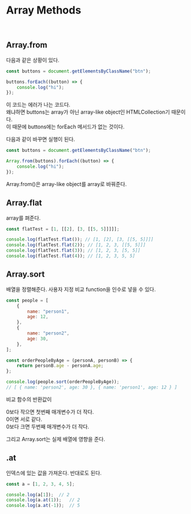 # Array Methods

<br>

## Array.from

다음과 같은 상황이 있다.

```javascript
const buttons = document.getElementsByClassName("btn");

buttons.forEach((button) => {
    console.log("hi");
});
```

이 코드는 에러가 나는 코드다. <br>
왜냐하면 buttons는 array가 아닌 array-like object인 HTMLCollection기 때문이다.<br>
이 때문에 buttons에는 forEach 메서드가 없는 것이다.

다음과 같이 바꾸면 실행이 된다.

```javascript
const buttons = document.getElementsByClassName("btn");

Array.from(buttons).forEach((button) => {
    console.log("hi");
});
```

Array.from()은 array-like object를 array로 바꿔준다.

## Array.flat

array를 펴준다.

```javascript
const flatTest = [1, [[2], [3, [[5, 5]]]]];

console.log(flatTest.flat()); // [1, [2], [3, [[5, 5]]]]
console.log(flatTest.flat(2)); // [1, 2, 3, [[5, 5]]]
console.log(flatTest.flat(3)); // [1, 2, 3, [5, 5]]
console.log(flatTest.flat(4)); // [1, 2, 3, 5, 5]
```

## Array.sort

배열을 정렬해준다. 사용자 지정 비교 function을 인수로 넣을 수 있다.

```javascript
const people = [
    {
        name: "person1",
        age: 12,
    },
    {
        name: "person2",
        age: 30,
    },
];

const orderPeopleByAge = (personA, personB) => {
    return personB.age - personA.age;
};

console.log(people.sort(orderPeopleByAge));
// [ { name: 'person2', age: 30 }, { name: 'person1', age: 12 } ]
```

비교 함수의 반환값이

0보다 작으면 첫번째 매개변수가 더 작다. <br>
0이면 서로 같다. <br>
0보다 크면 두번째 매개변수가 더 작다.

그리고 Array.sort는 실제 배열에 영향을 준다.

## .at

인덱스에 있는 값을 가져온다. 반대로도 된다.

```javascript
const a = [1, 2, 3, 4, 5];

console.log(a[1]);  // 2
console.log(a.at(1));   // 2
console.log(a.at(-1));  // 5
```
